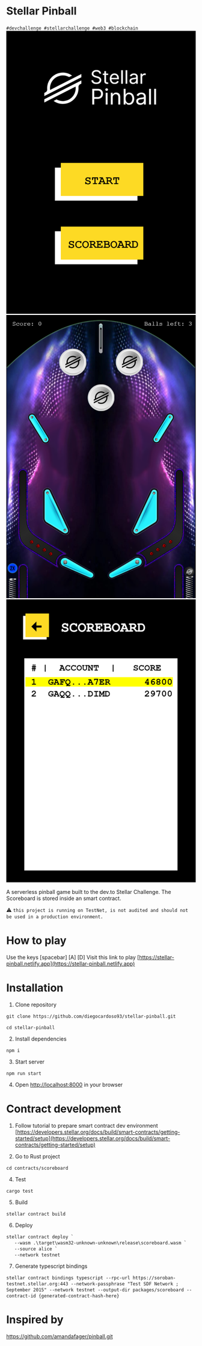 # Stellar Pinball
`#devchallenge #stellarchallenge #web3 #blockchain`
![startscreen](https://github.com/diegocardoso93/stellar-pinball/blob/main/prints/0startscreen.png?raw=true)
![gamescreen](https://github.com/diegocardoso93/stellar-pinball/blob/main/prints/1gamescreen.png?raw=true)
![scoreboardscreen](https://github.com/diegocardoso93/stellar-pinball/blob/main/prints/2scoreboardscreen.png?raw=true)

A serverless pinball game built to the dev.to Stellar Challenge.
The Scoreboard is stored inside an smart contract.

⚠ `this project is running on TestNet, is not audited and should not be used in a production environment.`

# How to play
Use the keys [spacebar] [A] [D]
Visit this link to play [https://stellar-pinball.netlify.app](https://stellar-pinball.netlify.app)

# Installation

1. Clone repository

```
git clone https://github.com/diegocardoso93/stellar-pinball.git
```

```
cd stellar-pinball
```

2. Install dependencies

```
npm i
```

3. Start server

```
npm run start
```

4. Open [http://localhost:8000](http://localhost:8000) in your browser

# Contract development

1. Follow tutorial to prepare smart contract dev environment [https://developers.stellar.org/docs/build/smart-contracts/getting-started/setup](https://developers.stellar.org/docs/build/smart-contracts/getting-started/setup)

2. Go to Rust project
```
cd contracts/scoreboard
```

4. Test
```
cargo test
```

5. Build
```
stellar contract build
```

6. Deploy
```
stellar contract deploy `
   --wasm .\target\wasm32-unknown-unknown\release\scoreboard.wasm `
   --source alice `
   --network testnet
```

7. Generate typescript bindings
```
stellar contract bindings typescript --rpc-url https://soroban-testnet.stellar.org:443 --network-passphrase "Test SDF Network ; September 2015" --network testnet --output-dir packages/scoreboard --contract-id {generated-contract-hash-here}
```

# Inspired by
https://github.com/amandafager/pinball.git
